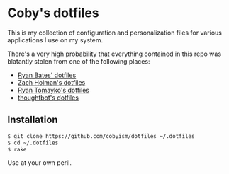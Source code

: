 # Coby's dotfiles

This is my collection of configuration and personalization files for
various applications I use on my system.

There's a very high probability that everything contained in this repo was
blatantly stolen from one of the following places:

- [Ryan Bates' dotfiles](https://github.com/ryanb/dotfiles)
- [Zach Holman's dotfiles](https://github.com/holman/dotfiles)
- [Ryan Tomayko's dotfiles](https://github.com/rtomayko/dotfiles)
- [thoughtbot's dotfiles](https://github.com/thoughtbot/dotfiles)

## Installation

```sh
$ git clone https://github.com/cobyism/dotfiles ~/.dotfiles
$ cd ~/.dotfiles
$ rake
```

Use at your own peril.

